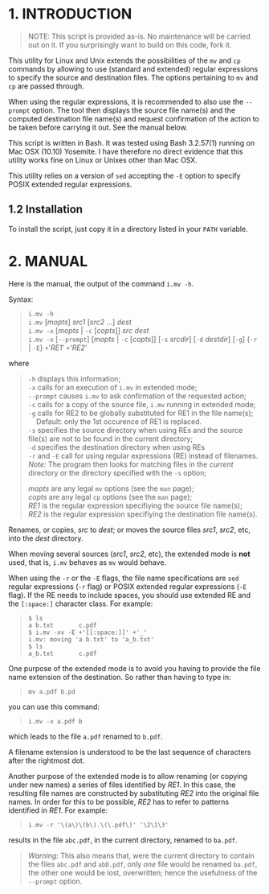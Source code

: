 # 1. INTRODUCTION

> NOTE: This script is provided as-is. No maintenance will be carried out on
> it. If you surprisingly want to build on this code, fork it.

This utility for Linux and Unix extends the possibilities of the `mv` and `cp`
commands by allowing to use (standard and extended) regular expressions to
specify the source and destination files. The options pertaining to `mv` and
`cp` are passed through.

When using the regular expressions, it is recommended to also use the `--prompt`
option. The tool then displays the source file name(s) and the computed
destination file name(s) and request confirmation of the action to be taken
before carrying it out. See the manual below.

This script is written in Bash. It was tested using Bash 3.2.57(1) running on
Mac OSX (10.10) Yosemite. I have therefore no direct evidence that this
utility works fine on Linux or Unixes other than Mac OSX.

This utility relies on a version of `sed` accepting the `-E` option to
specify POSIX extended regular expressions.


## 1.2 Installation

To install the script, just copy it in a directory listed in your `PATH`
variable.


# 2. MANUAL

Here is the manual, the output of the command `i.mv -h`.

Syntax:

>   `i.mv -h`  
>   `i.mv` [*mopts*] *src1* [*src2* ...] *dest*  
>   `i.mv -x` [*mopts* | `-c` [*copts*]] *src* *dest*  
>   `i.mv -x` [`--prompt`] [*mopts* | `-c` [*copts*]] [`-s` *srcdir*] [`-d`
 *destdir*] [`-g`] {`-r` | `-E`} `+`'*RE1*' `+`'*RE2*'
>

where  

>   `-h` displays this information;  
>   `-x` calls for an execution of `i.mv` in extended mode;  
>   `--prompt` causes `i.mv` to ask confirmation of the requested action;  
>   `-c` calls for a copy of the source file, `i.mv` running in extended mode;  
>   `-g` calls for RE2 to be globally substituted for RE1 in the file name(s);  
>    &nbsp;&nbsp;&nbsp;&nbsp;Default: only the 1st occurence of RE1 is replaced.  
>   `-s` specifies the source directory when using REs and the source file(s)
are not to be found in the current directory;  
>   `-d` specifies the destination directory when using REs  
>   `-r` and `-E` call for using regular expressions (RE) instead of
>   filenames. *Note:* The program then looks for matching files in the
>   *current* directory or the directory specified with the `-s` option;
>
>
>   *mopts* are any legal `mv` options (see the `man` page);  
>   *copts* are any legal `cp` options (see the `man` page);  
>   *RE1* is the regular expression specifiying the source file name(s);  
>   *RE2* is the regular expression specifiying the destination file name(s).

Renames, or copies, *src* to *dest*; or moves the source files *src1*, *src2*,
etc, into the *dest* directory.

When moving several sources (*src1*, *src2*, etc), the extended mode is **not**
used, that is, `i.mv` behaves as `mv` would behave.

When using the `-r` or the `-E` flags, the file name specifications are `sed`
regular expressions (`-r` flag) or POSIX extended regular expressions (`-E` flag). If
the RE needs to include spaces, you should use extended RE and the `[:space:]`
character class. For example:

>     $ ls
>     a b.txt       c.pdf
>     $ i.mv -xv -E +'[[:space:]]' +'_'
>     i.mv: moving 'a b.txt' to 'a_b.txt'
>     $ ls
>     a_b.txt       c.pdf

One purpose of the extended mode is to avoid you having to provide the
file name extension of the destination. So rather than having to type in:

>     mv a.pdf b.pd

you can use this command:

>     i.mv -x a.pdf b

which leads to the file `a.pdf` renamed to `b.pdf`.

A filename extension is understood to be the last sequence of characters after
the rightmost dot.

Another purpose of the extended mode is to allow renaming (or copying under
new names) a series of files identified by *RE1*. In this case, the resulting file
names are constructed by substituting *RE2* into the original file names. In order
for this to be possible, *RE2* has to refer to patterns identified in *RE1*. For
example:

>     i.mv -r '\(a\)\(b\).\(\.pdf\)' '\2\1\3'

results in the file `abc.pdf`, in the current directory, renamed to `ba.pdf`.

> *Warning:* This also means that, were the current directory to contain the files
> `abc.pdf` and `abD.pdf`, only *one* file would be renamed `ba.pdf`, the other
> one would be lost, overwritten; hence the usefulness of the `--prompt` option.

